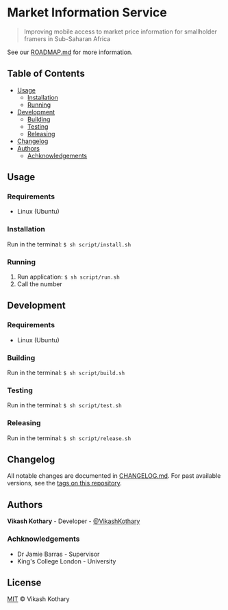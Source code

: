 # Market Information Service

<!-- TODO: Shields (see:shields.io) -->

> Improving mobile access to market price information for smallholder framers in Sub-Saharan Africa

<!-- TODO: Project Abstract -->
See our [ROADMAP.md](ROADMAP.md) for more information.

## Table of Contents

- [Usage](#usage)
	- [Installation](#installation)
	- [Running](#running)
- [Development](#development)
	- [Building](#building)
	- [Testing](#testing)
	- [Releasing](#releasing)
- [Changelog](#changelog)
- [Authors](#authors)
    - [Achknowledgements](#achknowledgements)

<!-- TODO: Project Background -->

## Usage

### Requirements
* Linux (Ubuntu)

### Installation
Run in the terminal: `$ sh script/install.sh`

### Running
1. Run application: `$ sh script/run.sh`
2. Call the number
<!-- TODO: Add phone number -->

## Development

### Requirements
* Linux (Ubuntu)

### Building

Run in the terminal: `$ sh script/build.sh`

### Testing
Run in the terminal: `$ sh script/test.sh`

### Releasing
Run in the terminal: `$ sh script/release.sh`

<!-- TODO: Add Contributing and Code of Conduct -->

## Changelog
All notable changes are documented in [CHANGELOG.md](CHANGELOG.md). For past available versions, see the [tags on this repository](https://github.com/VikashKothary/market-information-service/tags).

## Authors

**Vikash Kothary** - Developer - [@VikashKothary](https://github.com/VikashKothary)

### Achknowledgements
* Dr Jamie Barras - Supervisor
* King's College London - University
<!-- TODO: Add contact information -->

<!-- TODO: Add Built with -->

## License
[MIT](LICENSE) &copy; Vikash Kothary